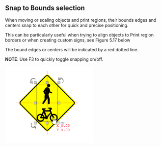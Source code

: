 ## Snap to Bounds selection

When moving or scaling objects and print regions, their bounds edges and centers snap to each other for quick and precise positioning. 

This can be particularly useful when trying to align objects to Print region borders or when creating custom signs, see Figure 5.17 below

The bound edges or centers will be indicated by a red dotted line.

**NOTE**: Use F3 to quickly toggle snapping on/off.

![Snap_to_bounds](./assets/Snap_to_bounds.png)